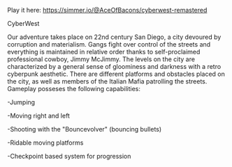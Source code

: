 Play it here: https://simmer.io/@AceOfBacons/cyberwest-remastered

CyberWest

Our adventure takes place on 22nd century San Diego, a city devoured by corruption and materialism. Gangs fight over control of the streets and everything is maintained in relative order thanks to self-proclaimed professional cowboy, Jimmy McJimmy. The levels on the city are characterized by a general sense of gloominess and darkness with a retro cyberpunk aesthetic. There are different platforms and obstacles placed on the city, as well as members of the Italian Mafia patrolling the streets. Gameplay posseses the following capabilities:

-Jumping

-Moving right and left

-Shooting with the "Bouncevolver" (bouncing bullets)

-Ridable moving platforms

-Checkpoint based system for progression
